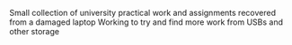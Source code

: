 Small collection of university practical work and assignments recovered from a damaged laptop
Working to try and find more work from USBs and other storage
